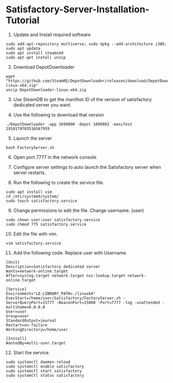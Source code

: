 # Satisfactory-Server-Installation-Tutorial

1. Update and Install required software

```
sudo add-apt-repository multiverse; sudo dpkg --add-architecture i386; sudo apt update
sudo apt install steamcmd
sudo apt-get install unzip
```

2. Download DepotDownloader

```
wget "https://github.com/SteamRE/DepotDownloader/releases/download/DepotDownloader_2.7.1/DepotDownloader-linux-x64.zip"
unzip DepotDownloader-linux-x64.zip
```

3. Use SteamDB to get the manifest ID of the version of satisfactory dedicated server you want.

4. Use the following to download that version

```
./DepotDownloader -app 1690800 -depot 1690802 -manifest 1910179703516567959
```

5. Launch the server

```
bash FactoryServer.sh
```

6. Open port 7777 in the network console.

7. Configure server settings to auto launch the Satisfactory server when server restarts.

8. Run the following to create the service file.

```
sudo apt install vim
cd /etc/systemd/system/
sudo touch satisfactory.service
```
 
9. Change permissions to edit the file. Change username. (user)

```
sudo chown user:user satisfactory.service
sudo chmod 775 satisfactory.service
```

10. Edit the file with vim.

```
vim satisfactory.service
```

11. Add the following code. Replace user with Username.

```
[Unit]
Description=Satisfactory dedicated server
Wants=network-online.target
After=syslog.target network.target nss-lookup.target network-online.target

[Service]
Environment="LD_LIBRARY_PATH=./linux64"
ExecStart=/home/user/Satisfactory/FactoryServer.sh -ServerQueryPort=15777 -BeaconPort=15000 -Port=7777 -log -unattended -multihome=0.0.0.0
User=user
Group=user
StandardOutput=journal
Restart=on-failure
WorkingDirectory=/home/user

[Install]
WantedBy=multi-user.target
```

12. Start the service.

```
sudo systemctl daemon-reload
sudo systemctl enable satisfactory
sudo systemctl start satisfactory
sudo systemctl status satisfactory
```
